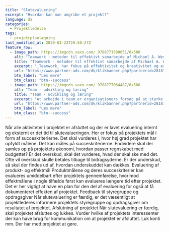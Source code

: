 ```yaml
---
title: "Slutevaluering"
excerpt: "Hvordan kan man angribe et projekt?"
language: da
categories:
  - Projektledelse
tags:
  - projektplanlægning
last_modified_at: 2020-01-23T20:50:27Z
feature_row:
  - image_path: https://imgcdn.saxo.com/_9788771580051/0x500
    alt: "Teamwork - metoder til effektivt samarbejde af Michael A. West"
    title: "Teamwork - metoder til effektivt samarbejde af Michael A. West"
    excerpt: "_Teamwork_ har fokus på effektivitet og kreativitet og er for alle, der på den ene eller anden måde bruger teamwork i deres dagligdag. Bogen er fyldt med praktiske eksempler og teori, der kan hjælpe et team med at opstille mål og opnå dem."
    url: "https://www.partner-ads.com/dk/klikbanner.php?partnerid=28187&bannerid=43264&htmlurl=https://www.saxo.com/dk/teamwork_michael-a-west_haeftet_9788771580051"
    btn_label: "Læs mere"
    btn_class: "btn--success"
  - image_path: https://imgcdn.saxo.com/_9788777064487/0x500
    alt: "Team - udvikling og læring"
    title: "Team - udvikling og læring"
    excerpt: "At arbejde i team er organisationers forsøg på at styrke udvikling af faglige og personlige potentialer og kompetencer. Bogens formål er at give svar på, hvordan udvikling og læring i team kan blive en succes, fx om sporten er en passende metafor til at fremme teamudvikling og læring og forståelse af samarbejde samt om team på arbejdspladsen kan skabe nye fortællinger om medarbejdernes måde at se på samarbejde og gensidig udvikling."
    url: "https://www.partner-ads.com/dk/klikbanner.php?partnerid=28187&bannerid=43264&htmlurl=https://www.saxo.com/dk/team-udvikling-og-laering_morten-bertelsen-red-reinhard-stelter-red_haeftet_9788777064487"
    btn_label: "Læs mere"
    btn_class: "btn--success"
---
```


Når alle aktiviteter i projektet er afsluttet og der er lavet evaluering internt og eksternt er
det tid til slutevalueringen. Her er fokus på projektets mål i form af succeskriterierne. Det
skal vurderes i, hvor høj grad projektet har opfyldt målene. Det kan måles på
succeskriterierne. Endvidere skal der samles op på projektets økonomi, hvordan passer
regnskabet med budgettet? Er det overskud, skal det vurderes, hvad der skal ske med det.
Ofte vil overskud skulle betales tilbage til bidragsyderne. Er der underskud, så skal der
findes ud af, hvordan underskuddet kan dækkes.
Evaluering af produkt- og effektmål
Produktmålene og deres succeskriterier kan evalueres umiddelbart efter projektets
gennemførelse, hvorimod effektmålene i nogle tilfælde først kan evalueres længere tid
efter projektet. Det er her vigtigt at have en plan for den del af evaluering for også at få
dokumenteret effekten af projektet.
Feedback til styregruppe og opdragsgiver
Når slutevaluering er færdig, er det væsentligt at projektlederes informere projektets
styregruppe og opdragsgiver om resultatet af projektet.
Afslutning af projektet
Når slutevaluering er færdig, skal projektet afsluttes og lukkes. Vurder hvilke af projektets
interessenter der kan have brug for kommunikation om at projektet er afsluttet. Luk konti
mm. Der har med projektet at gøre. 
